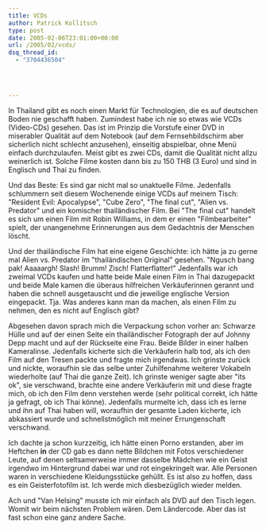 ```yaml
---
title: VCDs
author: Patrick Kollitsch
type: post
date: 2005-02-06T23:01:00+00:00
url: /2005/02/vcds/
dsq_thread_id:
  - "3704436504"




---
```

In Thailand gibt es noch einen Markt für Technologien, die es auf deutschen Boden nie geschafft haben. Zumindest habe ich nie so etwas wie VCDs (Video-CDs) gesehen. Das ist im Prinzip die Vorstufe einer DVD in miserabler Qualität auf dem Notebook (auf dem Fernsehbildschirm aber sicherlich nicht schlecht anzusehen), einseitig abspielbar, ohne Menü einfach durchzulaufen. Meist gibt es zwei CDs, damit die Qualität nicht allzu weinerlich ist. Solche Filme kosten dann bis zu 150 THB (3 Euro) und sind in Englisch und Thai zu finden.

Und das Beste: Es sind gar nicht mal so unaktuelle Filme. Jedenfalls schlummern seit diesem Wochenende einige VCDs auf meinem Tisch: "Resident Evil: Apocalypse", "Cube Zero", "The final cut", "Alien vs. Predator" und ein komischer thailändischer Film. Bei "The final cut" handelt es sich um einen Film mit Robin Williams, in dem er einen "Filmbearbeiter" spielt, der unangenehme Erinnerungen aus dem Gedachtnis der Menschen löscht.

Und der thailändische Film hat eine eigene Geschichte: ich hätte ja zu gerne mal Alien vs. Predator im "thailändischen Original" gesehen. "Ngusch bang pak! Aaaaargh! Slash! Brumm! Zisch! Flatterflatter!" Jedenfalls war ich zweimal VCDs kaufen und hatte beide Male einen Film in Thai dazugepackt und beide Male kamen die überaus hilfreichen Verkäuferinnen gerannt und haben die schnell ausgetauscht und die jeweilige englische Version eingepackt. Tja. Was anderes kann man da machen, als einen Film zu nehmen, den es nicht auf Englisch gibt? 

Abgesehen davon sprach mich die Verpackung schon vorher an: Schwarze Hülle und auf der einen Seite ein thailändischer Fotograph der auf Johnny Depp macht und auf der Rückseite eine Frau. Beide Bilder in einer halben Kameralinse. Jedenfalls kicherte sich die Verkäuferin halb tod, als ich den Film auf den Tresen packte und fragte mich irgendwas. Ich grinste zurück und nickte, woraufhin sie das selbe unter Zuhilfenahme weiterer Vokabeln wiederholte (auf Thai die ganze Zeit). Ich grinste weniger sagte aber "its ok", sie verschwand, brachte eine andere Verkäuferin mit und diese fragte mich, ob ich den Film denn verstehen werde (sehr political correkt, ich hätte ja gefragt, ob ich Thai könne). Jedenfalls murmelte ich, dass ich es lerne und ihn auf Thai haben will, woraufhin der gesamte Laden kicherte, ich abkassiert wurde und schnellstmöglich mit meiner Errungenschaft verschwand. 

Ich dachte ja schon kurzzeitig, ich hätte einen Porno erstanden, aber im Heftchen **in** der CD gab es dann nette Bildchen mit Fotos verschiedener Leute, auf denen seltsamerweise immer dasselbe Mädchen wie ein Geist irgendwo im Hintergrund dabei war und rot eingekringelt war. Alle Personen waren in verschiedene Kleidungsstücke gehüllt. Es ist also zu hoffen, dass es ein Geisterfotofilm ist. Ich werde mich diesbezüglich wieder melden.

Ach und "Van Helsing" musste ich mir einfach als DVD auf den Tisch legen. Womit wir beim nächsten Problem wären. Dem Ländercode. Aber das ist fast schon eine ganz andere Sache.